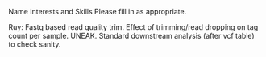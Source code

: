 Name Interests and Skills 
Please fill in as appropriate.

Ruy: Fastq based read quality trim. Effect of trimming/read dropping on tag count per sample. UNEAK. Standard downstream analysis (after vcf table) to check sanity.
